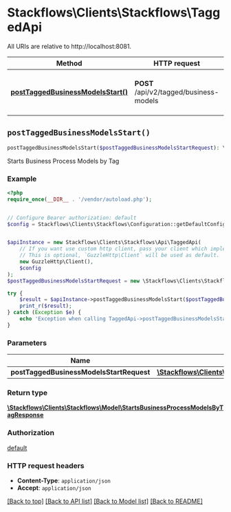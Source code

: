 # Stackflows\Clients\Stackflows\TaggedApi

All URIs are relative to http://localhost:8081.

Method | HTTP request | Description
------------- | ------------- | -------------
[**postTaggedBusinessModelsStart()**](TaggedApi.md#postTaggedBusinessModelsStart) | **POST** /api/v2/tagged/business-models | Starts Business Process Models by Tag


## `postTaggedBusinessModelsStart()`

```php
postTaggedBusinessModelsStart($postTaggedBusinessModelsStartRequest): \Stackflows\Clients\Stackflows\Model\StartsBusinessProcessModelsByTagResponse
```

Starts Business Process Models by Tag



### Example

```php
<?php
require_once(__DIR__ . '/vendor/autoload.php');


// Configure Bearer authorization: default
$config = Stackflows\Clients\Stackflows\Configuration::getDefaultConfiguration()->setAccessToken('YOUR_ACCESS_TOKEN');


$apiInstance = new Stackflows\Clients\Stackflows\Api\TaggedApi(
    // If you want use custom http client, pass your client which implements `GuzzleHttp\ClientInterface`.
    // This is optional, `GuzzleHttp\Client` will be used as default.
    new GuzzleHttp\Client(),
    $config
);
$postTaggedBusinessModelsStartRequest = new \Stackflows\Clients\Stackflows\Model\PostTaggedBusinessModelsStartRequest(); // \Stackflows\Clients\Stackflows\Model\PostTaggedBusinessModelsStartRequest

try {
    $result = $apiInstance->postTaggedBusinessModelsStart($postTaggedBusinessModelsStartRequest);
    print_r($result);
} catch (Exception $e) {
    echo 'Exception when calling TaggedApi->postTaggedBusinessModelsStart: ', $e->getMessage(), PHP_EOL;
}
```

### Parameters

Name | Type | Description  | Notes
------------- | ------------- | ------------- | -------------
 **postTaggedBusinessModelsStartRequest** | [**\Stackflows\Clients\Stackflows\Model\PostTaggedBusinessModelsStartRequest**](../Model/PostTaggedBusinessModelsStartRequest.md)|  |

### Return type

[**\Stackflows\Clients\Stackflows\Model\StartsBusinessProcessModelsByTagResponse**](../Model/StartsBusinessProcessModelsByTagResponse.md)

### Authorization

[default](../../README.md#default)

### HTTP request headers

- **Content-Type**: `application/json`
- **Accept**: `application/json`

[[Back to top]](#) [[Back to API list]](../../README.md#endpoints)
[[Back to Model list]](../../README.md#models)
[[Back to README]](../../README.md)

